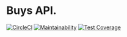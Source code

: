 # Buys API.
[![CircleCI](https://circleci.com/gh/veeqtor/API-Trisixty.svg?style=svg)](https://circleci.com/gh/veeqtor/API-Trisixty)
[![Maintainability](https://api.codeclimate.com/v1/badges/2c9b86cef0bbe52ddc5d/maintainability)](https://codeclimate.com/github/veeqtor/API-Trisixty/maintainability)
[![Test Coverage](https://api.codeclimate.com/v1/badges/2c9b86cef0bbe52ddc5d/test_coverage)](https://codeclimate.com/github/veeqtor/API-Trisixty/test_coverage)
